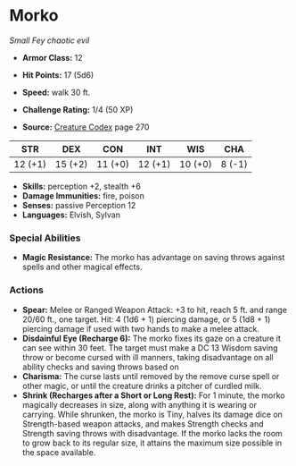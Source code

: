 # Morko

*Small* *Fey* *chaotic evil*

- **Armor Class:** 12
- **Hit Points:** 17 (5d6)
- **Speed:** walk 30 ft.

- **Challenge Rating:** 1/4 (50 XP)
- **Source:** [Creature Codex](https://koboldpress.com/kpstore/product/creature-codex-for-5th-edition-dnd) page 270

| STR | DEX | CON | INT | WIS | CHA |
| --- | --- | --- | --- | --- | --- |
| 12 (+1) | 15 (+2) | 11 (+0) | 12 (+1) | 10 (+0) | 8 (-1) |

- **Skills:** perception +2, stealth +6
- **Damage Immunities:** fire, poison
- **Senses:** passive Perception 12
- **Languages:** Elvish, Sylvan

### Special Abilities

- **Magic Resistance:** The morko has advantage on saving throws against spells and other magical effects.

### Actions

- **Spear:** Melee or Ranged Weapon Attack: +3 to hit, reach 5 ft. and range 20/60 ft., one target. Hit: 4 (1d6 + 1) piercing damage, or 5 (1d8 + 1) piercing damage if used with two hands to make a melee attack.
- **Disdainful Eye (Recharge 6):** The morko fixes its gaze on a creature it can see within 30 feet. The target must make a DC 13 Wisdom saving throw or become cursed with ill manners, taking disadvantage on all ability checks and saving throws based on
- **Charisma:** The curse lasts until removed by the remove curse spell or other magic, or until the creature drinks a pitcher of curdled milk.
- **Shrink (Recharges after a Short or Long Rest):** For 1 minute, the morko magically decreases in size, along with anything it is wearing or carrying. While shrunken, the morko is Tiny, halves its damage dice on Strength-based weapon attacks, and makes Strength checks and Strength saving throws with disadvantage. If the morko lacks the room to grow back to its regular size, it attains the maximum size possible in the space available.


